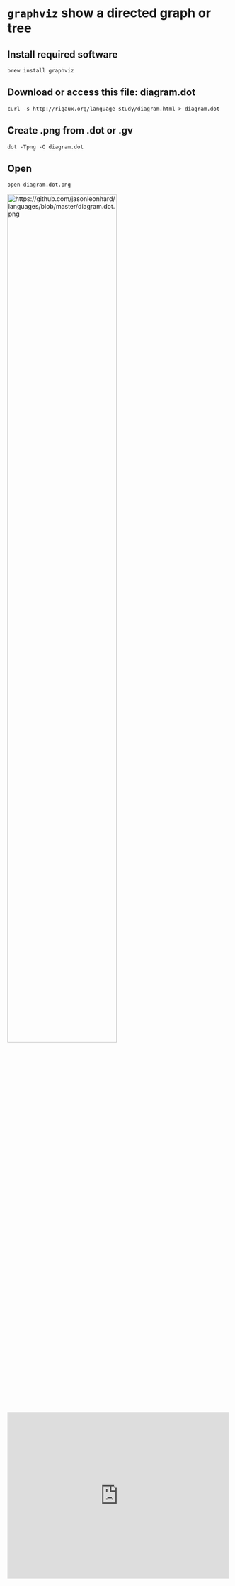# `graphviz` show a directed graph or tree

## Install required software

    brew install graphviz

## Download or access this file: diagram.dot

    curl -s http://rigaux.org/language-study/diagram.html > diagram.dot

## Create .png from .dot or .gv

    dot -Tpng -O diagram.dot

## Open

    open diagram.dot.png

<p>
    <a href="https://www.pleasegrab.com">
        <img src="https://drive.google.com/viewerng/
    viewer?embedded=true&url=https://github.com/jasonleonhard/languages/blob/master/diagram.dot.png" alt="https://github.com/jasonleonhard/languages/blob/master/diagram.dot.png" height="70%" width="70%">
    </a>
</p>

<embed src="https://drive.google.com/viewerng/
    viewer?embedded=true&url=https://github.com/jasonleonhard/languages/blob/master/diagram.dot.png" width="500" height="375">
